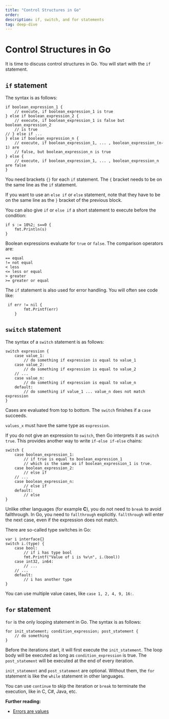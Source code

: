 ```yaml
---
title: "Control Structures in Go"
order: 
description: if, switch, and for statements
tag: deep-dive
---
```


# Control Structures in Go

It is time to discuss control structures in Go. You will start with the `if` statement.

## `if` statement

The syntax is as follows:

```golang
if boolean_expression_1 {
    // execute, if boolean_expression_1 is true
} else if boolean_expression_2 {
    // execute, if boolean_expression_1 is false but boolean_expression_2 
    // is true
// } else if ...
} else if boolean_expression_n {
    // execute, if boolean_expression_1, ... , boolean_expression_(n-1) are
    // false, but boolean_expression_n is true
} else {
    // execute, if boolean_expression_1, ... , boolean_expression_n are false
}
```

You need brackets `{}` for each `if` statement. The `{` bracket needs to be on the same line as the `if` statement.

If you want to use an `else if` or `else` statement, note that they have to be on the same line as the `}` bracket of the previous block.

You can also give `if` or `else if` a short statement to execute before the condition:

```golang
if s := 10%2; s==0 {
    fmt.Println(s)
}
```

Boolean expressions evaluate for `true` or `false`. The comparison operators are:

```golang
== equal
!= not equal
< less
<= less or equal
> greater
>= greater or equal
```

The `if` statement is also used for error handling. You will often see code like:

```golang
 if err != nil {
        fmt.Printf(err)
    }
```

## `switch` statement

The syntax of a `switch` statement is as follows:

```golang
switch expression {
    case value_1:
        // do something if expression is equal to value_1
    case value_2:
        // do something if expression is equal to value_2
    // ...
    case value_n:
        // do something if expression is equal to value_n
    default:
        // do something if value_1 ... value_n does not match expression
}
```

Cases are evaluated from top to bottom. The `switch` finishes if a `case` succeeds.

<HighlightBox type="note">

`values_x` must have the same type as `expression`.

</HighlightBox>

If you do not give an expression to `switch`, then Go interprets it as `switch true`. This provides another way to write `if-else if-else` chains:

```golang
switch {
    case boolean_expression_1:
        // if true is equal to boolean_expression_1
        // which is the same as if boolean_expression_1 is true.
    case boolean_expression_2:
        // else if
    // ...
    case boolean_expression_n:
        // else if
    default: 
        // else
}
```

<HighlightBox type="note">

Unlike other languages (for example **C**), you do not need to `break` to avoid fallthrough. In Go, you need to `fallthrough` explicitly. `fallthrough` will enter the next case, even if the expression does not match.

</HighlightBox>

There are so-called type switches in Go:

```golang
var i interface{}
switch i.(type) {
    case bool:
        // if i has type bool
        fmt.Printf("Value of i is %v\n", i.(bool))
    case int32, in64:
        // ...
    // ...
    default:
        // i has another type
}
```

<HighlightBox type="note">

You can use multiple value cases, like `case 1, 2, 4, 9, 16:`.

</HighlightBox>

## `for` statement

`for` is the only looping statement in Go. The syntax is as follows:

```golang
for init_statement; condition_expression; post_statement {
    // do something
}
```

Before the iterations start, it will first execute the `init_statement`. The loop body will be executed as long as `condition_expression` is true. The `post_statement` will be executed at the end of every iteration.

<HighlightBox type="note">

`init_statement` and `post_statement` are optional. Without them, the `for` statement is like the `while` statement in other languages.

</HighlightBox>

You can use `continue` to skip the iteration or `break` to terminate the execution, like in C, C#, Java, etc.

<HighlightBox type="reading">

**Further reading:**

* [Errors are values](https://blog.golang.org/errors-are-values)

</HighlightBox>
